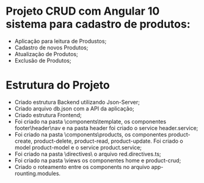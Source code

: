 # Projeto CRUD com Angular 10 sistema para cadastro de produtos:

- Aplicação para leitura de Produstos;
- Cadastro de novos Produtos;
- Atualização de Produtos;
- Exclusão de Produtos;

# Estrutura do Projeto

- Criado estrutura Backend utilizando Json-Server;
- Criado arquivo db.json com a API da aplicação;
- Criado estrutura Frontend;
- Foi criado na pasta \components\template\, os componentes
footer\header\nav e na pasta header foi criado o service header.service;
- Foi criado na pasta \components\products\, os componentes product-create,
product-delete, product-read, product-update. Foi criado o model product-model e o
service product.service;
- Foi criado na pasta \directives\ o arquivo red.directives.ts;
- Foi criado na pasta \views os componentes home e product-crud;
- Criado o roteamento entre os components no arquivo app-rounting.modules.

